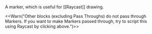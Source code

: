 A marker, which is useful for [[Raycast]] drawing.

<<Warn("Other blocks (excluding Pass Throughs) do not pass through Markers. If you want to make Markers passed through, try to script this using Raycast by clicking above.")>>
